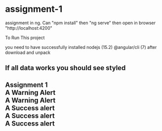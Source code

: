 # assignment-1
assignment in ng. Can "npm install" then "ng serve" then open in browser "http://localhost:4200"

To Run This project

you need to have successfully installed nodejs (15.2) @angular/cli (7)
after download and unpack

If all data works you should see styled
----------------------------------
Assignment 1<br>
A Warning Alert<br>
A Warning Alert<br>
A Success alert<br>
A Success alert<br>
A Success alert<br>
----------------------------------
